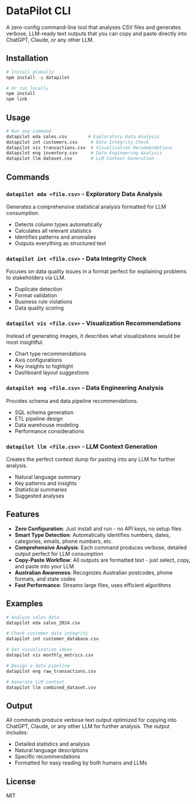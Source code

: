 # DataPilot CLI

A zero-config command-line tool that analyses CSV files and generates verbose, LLM-ready text outputs that you can copy and paste directly into ChatGPT, Claude, or any other LLM.

## Installation

```bash
# Install globally
npm install -g datapilot

# Or run locally
npm install
npm link
```

## Usage

```bash
# Run any command
datapilot eda sales.csv        # Exploratory Data Analysis
datapilot int customers.csv     # Data Integrity Check
datapilot vis transactions.csv  # Visualization Recommendations
datapilot eng inventory.csv     # Data Engineering Analysis
datapilot llm dataset.csv       # LLM Context Generation
```

## Commands

### `datapilot eda <file.csv>` - Exploratory Data Analysis
Generates a comprehensive statistical analysis formatted for LLM consumption.
- Detects column types automatically
- Calculates all relevant statistics
- Identifies patterns and anomalies
- Outputs everything as structured text

### `datapilot int <file.csv>` - Data Integrity Check
Focuses on data quality issues in a format perfect for explaining problems to stakeholders via LLM.
- Duplicate detection
- Format validation
- Business rule violations
- Data quality scoring

### `datapilot vis <file.csv>` - Visualization Recommendations
Instead of generating images, it describes what visualizations would be most insightful.
- Chart type recommendations
- Axis configurations
- Key insights to highlight
- Dashboard layout suggestions

### `datapilot eng <file.csv>` - Data Engineering Analysis
Provides schema and data pipeline recommendations.
- SQL schema generation
- ETL pipeline design
- Data warehouse modeling
- Performance considerations

### `datapilot llm <file.csv>` - LLM Context Generation
Creates the perfect context dump for pasting into any LLM for further analysis.
- Natural language summary
- Key patterns and insights
- Statistical summaries
- Suggested analyses

## Features

- **Zero Configuration**: Just install and run - no API keys, no setup files
- **Smart Type Detection**: Automatically identifies numbers, dates, categories, emails, phone numbers, etc.
- **Comprehensive Analysis**: Each command produces verbose, detailed output perfect for LLM consumption
- **Copy-Paste Workflow**: All outputs are formatted text - just select, copy, and paste into your LLM
- **Australian Awareness**: Recognizes Australian postcodes, phone formats, and state codes
- **Fast Performance**: Streams large files, uses efficient algorithms

## Examples

```bash
# Analyze sales data
datapilot eda sales_2024.csv

# Check customer data integrity
datapilot int customer_database.csv

# Get visualization ideas
datapilot vis monthly_metrics.csv

# Design a data pipeline
datapilot eng raw_transactions.csv

# Generate LLM context
datapilot llm combined_dataset.csv
```

## Output

All commands produce verbose text output optimized for copying into ChatGPT, Claude, or any other LLM for further analysis. The output includes:

- Detailed statistics and analysis
- Natural language descriptions
- Specific recommendations
- Formatted for easy reading by both humans and LLMs

## License

MIT